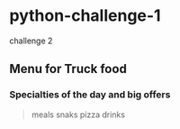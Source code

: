 # python-challenge-1
challenge 2
## Menu for Truck food 
### Specialties of the day and big offers 
>meals
>snaks
>pizza
>drinks
          
